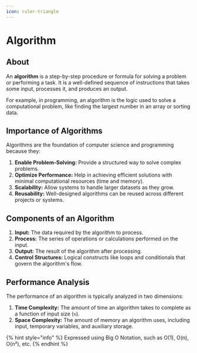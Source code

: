 ```yaml
---
icon: ruler-triangle
---
```


# Algorithm

## About

An **algorithm** is a step-by-step procedure or formula for solving a problem or performing a task. It is a well-defined sequence of instructions that takes some input, processes it, and produces an output.

For example, in programming, an algorithm is the logic used to solve a computational problem, like finding the largest number in an array or sorting data.

## **Importance of Algorithms**

Algorithms are the foundation of computer science and programming because they:

1. **Enable Problem-Solving:** Provide a structured way to solve complex problems.
2. **Optimize Performance:** Help in achieving efficient solutions with minimal computational resources (time and memory).
3. **Scalability:** Allow systems to handle larger datasets as they grow.
4. **Reusability:** Well-designed algorithms can be reused across different projects or systems.

## **Components of an Algorithm**

1. **Input:** The data required by the algorithm to process.
2. **Process:** The series of operations or calculations performed on the input.
3. **Output:** The result of the algorithm after processing.
4. **Control Structures:** Logical constructs like loops and conditionals that govern the algorithm's flow.

## **Performance Analysis**

The performance of an algorithm is typically analyzed in two dimensions:

1. **Time Complexity:** The amount of time an algorithm takes to complete as a function of input size (`n`).
2. **Space Complexity:** The amount of memory an algorithm uses, including input, temporary variables, and auxiliary storage.

{% hint style="info" %}
Expressed using Big O Notation, such as O(1), O(n), O(n²), etc.
{% endhint %}

